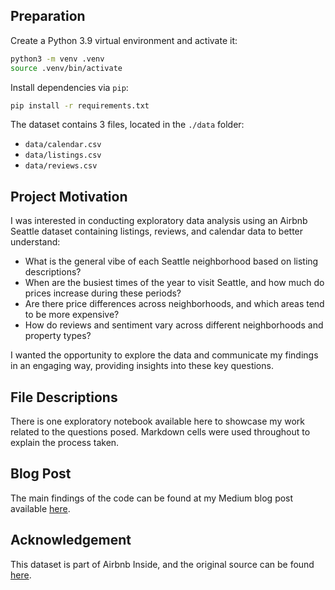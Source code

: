 ## Preparation
Create a Python 3.9 virtual environment and activate it:
```bash
python3 -m venv .venv
source .venv/bin/activate
```

Install dependencies via `pip`:

```bash
pip install -r requirements.txt
```

The dataset contains 3 files, located in the `./data` folder:
- `data/calendar.csv`
- `data/listings.csv`
- `data/reviews.csv`

## Project Motivation

I was interested in conducting exploratory data analysis using an Airbnb Seattle dataset containing listings, reviews, and calendar data to better understand:

-	What is the general vibe of each Seattle neighborhood based on listing descriptions?
-	When are the busiest times of the year to visit Seattle, and how much do prices increase during these periods?
-	Are there price differences across neighborhoods, and which areas tend to be more expensive?
-	How do reviews and sentiment vary across different neighborhoods and property types?

I wanted the opportunity to explore the data and communicate my findings in an engaging way, providing insights into these key questions.

## File Descriptions
There is one exploratory notebook available here to showcase my work related to the questions posed. Markdown cells were used throughout to explain the process taken.

## Blog Post
The main findings of the code can be found at my Medium blog post available [here](https://nmd2k.medium.com/exploring-seattles-airbnb-scene-through-data-147ce465f153).

## Acknowledgement
This dataset is part of Airbnb Inside, and the original source can be found [here](http://insideairbnb.com/get-the-data.html).
